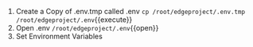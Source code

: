 1. Create a Copy of .env.tmp called .env
`cp /root/edgeproject/.env.tmp /root/edgeproject/.env`{{execute}}
1. Open .env
`/root/edgeproject/.env`{{open}}
1. Set Environment Variables